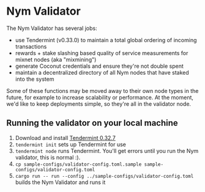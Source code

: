 Nym Validator
=============

The Nym Validator has several jobs: 

* use Tendermint (v0.33.0) to maintain a total global ordering of incoming transactions
* rewards + stake slashing based quality of service  measurements for mixnet nodes (aka "mixmining")
* generate Coconut credentials and ensure they're not double spent
* maintain a decentralized directory of all Nym nodes that have staked into the system

Some of these functions may be moved away to their own node types in the future, for example to increase scalability or performance. At the moment, we'd like to keep deployments simple, so they're all in the validator node.

Running the validator on your local machine
-------------------------------------------

1. Download and install [Tendermint 0.32.7](https://github.com/tendermint/tendermint/releases/tag/v0.32.7)
2. `tendermint init` sets up Tendermint for use
3. `tendermint node` runs Tendermint. You'll get errors until you run the Nym validator, this is normal :).
4. `cp sample-configs/validator-config.toml.sample sample-configs/validator-config.toml`
5. `cargo run -- run --config ../sample-configs/validator-config.toml` builds the Nym Validator and runs it

